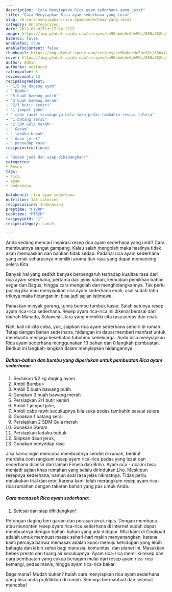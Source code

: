 ```yaml
---
description: "Cara Menyiapkan Rica ayam sederhana yang Lezat"
title: "Cara Menyiapkan Rica ayam sederhana yang Lezat"
slug: 76-cara-menyiapkan-rica-ayam-sederhana-yang-lezat
category: Uncategorized
date: 2022-09-02T13:17:24.272Z
image: https://img-global.cpcdn.com/recipes/ee90abde3e5de99c/680x482cq70/rica-ayam-sederhana-foto-resep-utama.jpg
hideToc: false
enableToc: true
enableTocContent: false
thumbnail: https://img-global.cpcdn.com/recipes/ee90abde3e5de99c/680x482cq70/rica-ayam-sederhana-foto-resep-utama.jpg
cover: https://img-global.cpcdn.com/recipes/ee90abde3e5de99c/680x482cq70/rica-ayam-sederhana-foto-resep-utama.jpg
author: Admin
authorAv: notfound
ratingvalue: 3
reviewcount: 13
recipeingredient:
- "1/2 kg daging ayam"
- " Bumbu"
- "5 buah bawang putih"
- "3 buah bawang merah"
- "2/1 butir kemiri"
- "1 jempol jahe"
- " cabe rawit secukupnya bila suka pedas tambahin sesuai selera"
- "1 batang serai"
- "2 SDM Gula merah"
- " Garam"
- " ladaku bubuk"
- " daun jeruk"
- " penyedap rasa"
recipeinstructions:

- "Sudah jadi dan siap dihidangkan!"
categories:
- Resep
tags:
- rica
- ayam
- sederhana

katakunci: rica ayam sederhana 
nutrition: 145 calories
recipecuisine: Indonesian
preptime: "PT20M"
cooktime: "PT32M"
recipeyield: "1"
recipecategory: Lunch

---
```





Anda sedang mencari inspirasi resep rica ayam sederhana yang unik? Cara membuatnya sangat gampang. Kalau salah mengolah maka hasilnya tidak akan memuaskan dan bahkan tidak sedap. Padahal rica ayam sederhana yang enak seharusnya memiliki aroma dan rasa yang dapat memancing selera Kita.





Banyak hal yang sedikit banyak berpengaruh terhadap kualitas rasa dari rica ayam sederhana, pertama dari jenis bahan, kemudian pemilihan bahan segar dan Bagus, hingga cara mengolah dan menghidangkannya. Tak perlu pusing jika mau menyiapkan rica ayam sederhana enak,      asal sudah tahu triknya maka hidangan ini bisa jadi sajian istimewa.














Panaskan minyak goreng, tumis bumbu tumbuk kasar. Salah satunya resep ayam rica-rica sederhana. Resep ayam rica-rica ini dikenal berasal dari daerah Manado, Sulawesi Utara yang memiliki cita rasa pedas dan enak.






Nah, kali ini kita coba, yuk, siapkan rica ayam sederhana sendiri di rumah. Tetap dengan bahan sederhana, hidangan ini dapat memberi manfaat untuk membantu menjaga kesehatan tubuhmu sekeluarga. Anda bisa menyiapkan Rica ayam sederhana menggunakan 13 bahan dan 0 langkah pembuatan. Berikut ini langkah-langkah dalam menyiapkan hidangannya.

<!--inarticleads1-->

##### Bahan-bahan dan bumbu yang diperlukan untuk pembuatan Rica ayam sederhana:

1. Sediakan 1/2 kg daging ayam
1. Ambil  Bumbu=
1. Ambil 5 buah bawang putih
1. Gunakan 3 buah bawang merah
1. Persiapkan 2/1 butir kemiri
1. Ambil 1 jempol jahe,
1. Ambil  cabe rawit secukupnya bila suka pedas tambahin sesuai selera
1. Gunakan 1 batang serai
1. Persiapkan 2 SDM Gula merah
1. Gunakan  Garam
1. Persiapkan  ladaku bubuk
1. Siapkan  daun jeruk,
1. Gunakan  penyedap rasa


Jika kamu ingin mencoba membuatnya sendiri di rumah, berikut merdeka.com rangkum resep ayam rica-rica pedas yang lezat dan sederhana dilansir dari laman Fimela dan Brilio. Ayam rica - rica ini bisa menjadi sajian khas rumahan yang selalu dirindukan,Lho. Meskipun resepnya sederhana, namun soal rasa jelas nikmatnya. Tidak perlu melakukan trial dan eror, karena kami telah merangkum resep ayam rica-rica rumahan dengan takaran bahan yang pas untuk Anda. 

<!--inarticleads2-->

##### Cara memasak Rica ayam sederhana:


1. Selesai dan siap dihidangkan!

Potongan daging beri garam dan perasan jeruk nipis. Dengan membaca atau menonton resep ayam rica-rica sederhana di internet sudah dapat membuatnya dengan bahan-bahan yang ada didapur. Misi kami di Cookpad adalah untuk membuat masak sehari-hari makin menyenangkan, karena kami percaya bahwa memasak adalah kunci menuju kehidupan yang lebih bahagia dan lebih sehat bagi manusia, komunitas, dan planet ini. Masukkan bebek presto dan tuang air secukupnya. Ayam rica-rica memiliki resep dan cara pembuatan yang cukup beragam mulai dari resep ayam rica-rica kemangi, pedas manis, hingga ayam rica-rica bakar. 

Bagaimana? Mudah bukan? Itulah cara menyiapkan rica ayam sederhana yang bisa anda praktikkan di rumah. Semoga bermanfaat dan selamat mencoba!
